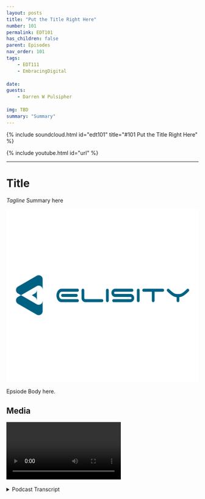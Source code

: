 ```yaml
---
layout: posts
title: "Put the Title Right Here"
number: 101
permalink: EDT101
has_children: false
parent: Episodes
nav_order: 101
tags:
    - EDT111
    - EmbracingDigital

date: 
guests:
    - Darren W Pulsipher

img: TBD
summary: "Summary"
---
```


{% include soundcloud.html id="edt101" title="#101 Put the Title Right Here" %}

{% include youtube.html id="url" %}

---

# Title

*Tagline*
Summary here

![episode image](./thumbnail.png)

Epsiode Body here.

## Media

<video src='url'></video>

<details>
<summary> Podcast Transcript </summary>

<p>﻿1</p>
<p>Hello, thisis Darren Pulsipher chief solutionarchitect of public sector at Intel.</p>
<p>And welcome to Embracing</p>
<p>Digital Transformation,where we investigate effective change,leveragingpeople, process and technology.</p>
<p>On today's episode, Network</p>
<p>Controller Security with Dana Yanchand Dan Demers from Elisity.</p>
<p>Dan, Dana, welcome to the show.</p>
<p>Thanks.</p>
<p>Thanks.</p>
<p>Hey, Dana,tell us a little bit about your backgroundand why we're talking todayand then we'll head over to Dan.</p>
<p>Yeah, absolutely. Thanks, Darren.</p>
<p>So I'm Dana Yanch, director of technicalmarketing at Elisity.</p>
<p>My background as well has been hardcore networking for the last 15 years.</p>
<p>A lot of softwaredefined networking, wide area networking,the SDWAN world, which is something</p>
<p>I was focused on for a long time.</p>
<p>And then the cloud world,</p>
<p>I went to work for a companycalled Aviatrix for a period of timeand it's been great.</p>
<p>But I came back to my rootshere on network security at Elisity</p>
<p>Great.</p>
<p>Thanks.</p>
<p>Dana, what about you?</p>
<p>Dan, your backgroundis different than Dana's.</p>
<p>I know that it's as we've talkedquite a few times.</p>
<p>Yeah, I started</p>
<p>I've been the networking most of the time,but I started out in the services areawith advanced services at Ciscofor a few years down oil did some oiland gas work down in Houston.</p>
<p>And then I moved over into kind of SASEamd SDWAN spaceafter that for several years and thenworked with Dana in the past.</p>
<p>And then we jumped over here to Elisityand now more focused onnetwork security,but also software defined security.</p>
<p>It's kind of a an elusive termhere in the sense of we're quite lans,but from a micro segmentation to identity.</p>
<p>Yeah, thisis something really unique about whatyour guys's approach to securing networksand things like that.</p>
<p>Very differentthan what I've seen traditionallyand what I learned rightwhen I started doing networking.</p>
<p>It's very different, very unique.</p>
<p>So I was very fascinated.</p>
<p>So let's start offwith the first question why?</p>
<p>Why not just use </p>
<p>VLANs and firewallsjust to protect my network?</p>
<p>Isn't that good enoughto create micro segmentation?</p>
<p>Because that's what I was told.</p>
<p>So yeah. Whywhy do any different than that?</p>
<p>Okay. Yeah,it's it's it's a pretty common question.</p>
<p>We've been doing one way,one thing for a long time.</p>
<p>And and why?</p>
<p>Why fix what's potentially not broken?</p>
<p>But actually it isit's quite broken in this day and age.</p>
<p>So I mean, for me to talk about thatin the preface to it a little bitabout what we'vebeen focused on for the last 15 yearsor more in network security,and that's been hardeningthe perimeter of the network.</p>
<p>I'm sure you've heard thatthat terminologybefore, the perimeter of the network.</p>
<p>And that's thingslike when as the Internet, as DMS,these remote access edge.</p>
<p>And so what we've spent a lot of timeand energy spent there making thisimpenetrable wall around our enterprises,and that's still important.</p>
<p>But the problem, thatproblem's been solved for a long time.</p>
<p>Firewall firewalls doing an incredible jobkeeping people out of the network.</p>
<p>But for the most part,we neglected the inside of the networkwhere there's been this explosionof new connectivity requirementsbecause of all this Iot and IMT and OTand Iot, that's just being connectedinternally to absolutely everything,to the Internet too, to resources. Andso, you.</p>
<p>Know, it reminds me we didwe did a podcast on Zero</p>
<p>Trust Architecturesand we compared it to a castle.</p>
<p>So what you're telling meis you built a really strong moat.</p>
<p>You built really strong wallsaround your castle,and we've done a great job at that.</p>
<p>But what you're sayingis inside the castle, once I'm inside,it's like a free for all.</p>
<p>Yeah. A pretty safe to say. Exactly.</p>
<p>For the most part, that's. That'spretty much what we've seen.</p>
<p>We've been looking at a lot of networkswith our customers and finding out thatthe inside of the networkhas been implicitly permittedbecause, you know,if you've made it past this robustouter wall and into the network,you must be a legitimate.</p>
<p>You must be.</p>
<p>Yeah, exactly.</p>
<p>But that's really not the case.</p>
<p>It's not the case this day.</p>
<p>And so,</p>
<p>I mean, as you'rewell aware, the majority of the attacksthat are happeningthese days are happeningfrom the inside of network, namelyfrom exploited trusted users, devicesand applications.</p>
<p>It's almost like the Trojan horse.</p>
<p>Well, that'swhere Trojan Horse came from. Right.</p>
<p>The whole concept. Yeah. Right.</p>
<p>They brought the Trojan horseinside the security walls of Troy.</p>
<p>Right.</p>
<p>That's what happened.</p>
<p>That's right.</p>
<p>I mean, then they came outand killed everyone, right? Yeah.</p>
<p>I mean, what that meansis that these threat actors, they'recrawling around the network that's that'sgot all these channels that are fully openthat we've never sat down and analyzed.</p>
<p>And it's shut down, you know, made itso that only what you need to access to doyour job is openand everything else is closed offor that's somethingwe totally just ignored.</p>
<p>And now it's time to go back and fix this,because all sorts of organizationsare being,you know, brought to their knees becauseof all the threats that are happening now.</p>
<p>All right.</p>
<p>So but the term I've heard onthis is just Microsoft mentation.</p>
<p>Yeah.</p>
<p>So why not just create a bunch of VLANswith firewalls around each Phelan and say,hey, only these applicationscan talk to each other and why not?</p>
<p>Why not just go that route? That's right.</p>
<p>Yeah, it's a good question.</p>
<p>And that's the we need to answer here.</p>
<p>That's whatwe've been focused on solving for adults.</p>
<p>See the problem with traditionalmechanisms of segmentationand I say that lightlywhen we talk about VLANs,but things like leveraging VLANsor IP, ACLsor firewalls with access control entriesin them, there's all sorts of reasonswhy they don't work todayfor lateral movement security.</p>
<p>They workedgreat for the edge of the networkand they were great for very specificmaybe bottlenecks or aggregation points.</p>
<p>I'll talk about three common ones. Okay.</p>
<p>And that should frame the conversationpretty, pretty, pretty.</p>
<p>Well.</p>
<p>So number one, VLANs, ACLs,firewalls, their scalabilityand operational efficiencyis questionable, right?</p>
<p>Managing VLANs,</p>
<p>IP, ACLs and firewalls acrosslarge enterprises is done quite manually.</p>
<p>Right.</p>
<p>It's not a scalable mechanism.</p>
<p>It's not a distributedsoftware-defined architecture.</p>
<p>It requires a box by boxconfiguration, line by line.</p>
<p>They're not dynamic in any wayand they don't respond to anythinghappening on the network.</p>
<p>They're just not intelligentenough. Right.</p>
<p>These are kind of dumb mechanisms thatkind of work for certain environments.</p>
<p>But in the grand scheme of things,for large enterprises,lateral movementis not a efficient way to do this.</p>
<p>What happens also that we've seenis that you might try to usethese features, these functionalities,and you'll come back and realize thatthere's a network full of random holes.</p>
<p>It's like a Swiss cheese networkbecause people have put little accesscontrol entries that allow this and that.</p>
<p>And out of nowhere you now have.</p>
<p>Well, that would be me.</p>
<p>Yeah, yeah.</p>
<p>Just yeah, that's that's your,that's your software developers, right.</p>
<p>They do that all over the place. Yeah.</p>
<p>Because we just want the thing towork, right.</p>
<p>So we're like, okay, we're under pressure.</p>
<p>Let's just make it workand nobody comes back. Results for</p>
<p>I'm yourworst user as far as security goes,because if I need to download somethingor if I need a port openso I can attach to an external service,</p>
<p>I open the port.</p>
<p>Yeah, right. Right.</p>
<p>I don't ask permission.</p>
<p>So Dan, you were going to saysomething about this.</p>
<p>How do you manage?</p>
<p>ALL Yeah, one of the,one of the things that always hit mewas that your users are your greatestasset, but also your biggest risk inthe sense of users are especiallythe operators of networks in the sense of,hey, I'm going to open up that VLANor change this one piecejust to do a quick test.</p>
<p>But then don't undo the change.</p>
<p>Or well, because something else happened.</p>
<p>Or VLANs started,especially the VLAN example.</p>
<p>We've actually seen this in the real worldnumerous times where a VLANor some kind of verve or a constructwill start with a use caseand then it will slowly creepto other use cases.</p>
<p>And all of a sudden what was a ten device?</p>
<p>VLAN is now having 40, 50, 60 devicesand in the OTTI worldit might have six or sevendifferent processes running inside of itbecause that's the that was the trustedthis, you know, the safety lanthat wasn't the dirty one.</p>
<p>But then it kind of blew up over ten yearsbecause these environments oftenthey're static alot of the time, but they kind of go slowand are documented.</p>
<p>Yeah. Okay.</p>
<p>So this brings up something interestingwhat you're saying is</p>
<p>VLANs and firewalls do workin very static environmentswhere I can where I know everythingthat's going to happen on there andand in small scale.</p>
<p>Well, one thing.</p>
<p>That that's what I just heard, right.</p>
<p>Yeah. That's that brings me to thethat's fine.</p>
<p>That brings me excitedbecause that brings me to the othertwo pointsaround the efficacy of these mechanisms.</p>
<p>Right.</p>
<p>The fact that VLANs and firewallsare inherentlyin the wrong place in the networkto provide lateral movement.</p>
<p>Security is the big problem.</p>
<p>I mean, if you're in the same VLANas another device that communityor useror application, that communication channelis completely open and availableeven though it may not have to be.</p>
<p>And firewalls are typicallynot even deployedin a strategic place where it can handlethat access level of lateral movement.</p>
<p>You have to funnel trafficup to a firewall, get it back down.</p>
<p>It's just it's not the most efficient.</p>
<p>Then you have a bottleneck.</p>
<p>Yeah, yeah.</p>
<p>So justthey're not even seeing the trafficthat we're trying to securemost of the time.</p>
<p>Interesting. Very interesting. Yeah.</p>
<p>So that goes into that scalabilityissue as well then.</p>
<p>Yeah, right.</p>
<p>The first off,they're not catching the right traffic.</p>
<p>Doesn't really prevent lateral movementinside the same network, right.</p>
<p>Yeah.</p>
<p>And not to me,if I'm a VLAN and I have a process runninginside, that's some kind of use case.</p>
<p>What's to stop me from going from portthree to port 32 in the same VLAN?</p>
<p>Now if there's nothing,there is nothing to do and it comes downto what was the intended,what's the intended functionthat should be occurring versuswhat could occur.</p>
<p>And that's too often people will designsecurity around what they they'll putsecurity up into a point of, all right,this is what I'm going to allow.</p>
<p>I'm thinking it's a white list,but it's not.</p>
<p>They don't actually think ofhow could this be turned around and useddifferently because when when bad actorsare looking at networksand not looking of howthey should be functioning,they're looking at how they can takewhat is functioning and twistedto get some type of outcomethey're looking to do.</p>
<p>And they're not using your tools.</p>
<p>They're using their tools.</p>
<p>Well,isn't that a developer as well as a saw?</p>
<p>I'm a software developer. Right.</p>
<p>And and I'm trying to find waysto get my work done most effectively.</p>
<p>And I will jump ports.</p>
<p>I do that. Right, which is awful.</p>
<p>I know I'm but I do jump ports,especiallyif for some reason a port goes down, I'mgoing to jump ports onto something elseand try other through a range of ports.</p>
<p>I mean, that'sjust something that I've done.</p>
<p>Yeah, but what you're saying isthat's kind of dangerous is in,in the current VLAN environment. Right.</p>
<p>Because I, I'm kind of open.</p>
<p>Yeah, you're absolutely right.</p>
<p>In firewalls, nobody is placingfar hundreds or thousands of firewallsacross the entire access edgeto get that type of visibility.</p>
<p>If be impossible to manageand it be fiscally restrictive.</p>
<p>There's no waya lot of organizations can handleputting these firewalls everywhere.</p>
<p>So so isn't that isn't that the balancethe balance between flexibilitythat I need to actually deliver myapplication or my data and also security?</p>
<p>Aren't they at odds with each other? Yeah.</p>
<p>Yeah, to an extent.</p>
<p>They are at oddsand it be based on current technologiesbecause for the last 15, 20 years,ever since the firewall, you know,in the ninetiesreally kind of became a thing.</p>
<p>The it's been the go to tool, hey,</p>
<p>I need security.</p>
<p>I'll throw a firewall and hey,</p>
<p>I've got to separate two things.</p>
<p>I'll throw a firewall.</p>
<p>And it's always been this L-3 two or threehops up in the network kind of thinkingand the whole market,all the vendors, including have,you know, the major vendors have kind ofgone down that path in the sense of, hey,you know,we're going to invest there because itmay not be the best possible way to do it,but it's a way that that is rinseand repeatable and that.</p>
<p>Oh I see.</p>
<p>Yeah.</p>
<p>So they first did itbecause it was exactly.</p>
<p>What it was.</p>
<p>It was probably, you know, day 1/1firewall, iteration, eighties, ninetiesish, true kind of modern firewallthinking it was a wild success day one.</p>
<p>It's more like day 20,000, you know, some,you know, many years later,the success calculation is,is it much different?</p>
<p>Well, and I think a lot of thathas to do with the scalability,the sophistication of cyber attacks now.</p>
<p>Yeah, totally. So.</p>
<p>All right.</p>
<p>So what you're telling me iswe've got an internal combustionengine, the firewall,and it's time to replace it with electric.</p>
<p>I love that.</p>
<p>I'm a massive Tesla fan, so.</p>
<p>Yeah, absolutely.</p>
<p>Right.</p>
<p>So, soso you have a third one that you gave me.</p>
<p>Yeah, the third one to me is probablythe most interesting out of them all.</p>
<p>And it's the factthat these legacy solutions, these legacysecurity slash segmentation solutions,don't take into consideration identityor the context or the behavior ofthe asset that's connected to the network.</p>
<p>So it means it's really unintelligent.</p>
<p>It's a really networkcentric topology, dependent and rigidway to providesome measure of basic security.</p>
<p>I mean, an IP address tells menothing about the legitimacy of the assetand the network that it's attached to.</p>
<p>Right. It doesn't tell you anything.</p>
<p>So how can you secure this networkand dynamic fashionwhen you don't even really know what'sout there connecting to the network?</p>
<p>How can you make a policyin the first place without anywith any type of granularity?</p>
<p>If all your match yarn or five tuplenetwork constructs, that's your policymatch criteria.</p>
<p>It doesn't work in this day and age,</p>
<p>I think.</p>
<p>Yeah, that's really fascinatingbecause what you're saying isevery day, every device securingthe network, every device is equal.</p>
<p>That's right. Yeah.</p>
<p>They're all the same. Right.</p>
<p>How are you supposed to get graphs?</p>
<p>They all look the same,right?</p>
<p>But I can't.</p>
<p>I analyze traffic and then,you know, based off the type of traffic,</p>
<p>I can do different things with work.</p>
<p>But that's not how. This is happening.</p>
<p>It's going to be happening.</p>
<p>How many hands and.</p>
<p>Several hops he essentially.</p>
<p>Gets, right?</p>
<p>Yeah.</p>
<p>Which means I have exposure now.</p>
<p>And let's say let's say wewe tapped everythingand we saw everything.</p>
<p>The analysis is going to still happenin the traditional thinking,multiple hops away firewall thinkingand or some kind of appliance.</p>
<p>And then any type of enforcementit may or may not be able to dois going to be up there.</p>
<p>It's not going to be down here.</p>
<p>And so I might know somethingthat's very valuablethat's not to take away from the value.</p>
<p>It's the whole concept of,you know,protect, detectand then kind of some kind of response.</p>
<p>That's very oversimplify it.</p>
<p>But we still need that.</p>
<p>The detection, we still need to knowsomething bad happenedeven if we didn't protect ourselves.</p>
<p>That's incredibly and that's actuallyan underused part of cybersecurityin the sense of nowthere's more value to be put in there.</p>
<p>But the abilityto stop something from happeningand then detectsomething could have happenedand I killed it before it happened.</p>
<p>That's something that can happenand should be happening at the very edgeof the network, as close to the assetas possible, whatever that asset may be.</p>
<p>That's really interesting.</p>
<p>Let's go back to my castle.</p>
<p>I got my castle.</p>
<p>So you guys are telling meas people are coming through my castle,</p>
<p>I'm sendingmy report on who's come throughand what they're carrying with them offto another city to go tell.</p>
<p>And they're going to analyze it.</p>
<p>And then they'll get back to meon who's in my castle.</p>
<p>That's what today happens. Yeah.</p>
<p>And then they'll make a needto keep the analogy going.</p>
<p>They'll make a rule somewhere in the roadoutside the city of.</p>
<p>Hey, if anyone comes,it goes from the city.</p>
<p>We're going to kill that,you know, that behavior.</p>
<p>But the what if and it's not even awhat if thewhat happens oftenis it all stays within that little realm.</p>
<p>It doesn't actually leaveand go to the other cityor hit the highway and so forth.</p>
<p>You know, great analogy.</p>
<p>Oh, very, very fascinating.</p>
<p>Okay, guys.</p>
<p>So we've scared everyone.</p>
<p>Oh, there's a. Solution. Don't worry.</p>
<p>To find out about a solutionto solve the networkcontroller security problems,listen to Dana and Dan explain.</p>
<p>Identity based micro segmentationin the second partof this interview.</p>
<p>Thank you for listeningto Embracing Digital Transformation today.</p>
<p>If you enjoyed our podcast,give it five stars on your favoritepodcasting site or YouTube channel.</p>
<p>You can find out more informationabout embracing digital transformationand embracingdigital.orguntil next time, go outand do something wonderful.</p>

</details>

